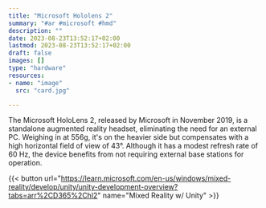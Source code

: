 ```yaml
---
title: "Microsoft Hololens 2"
summary: "#ar #microsoft #hmd"
description: ""
date: 2023-08-23T13:52:17+02:00
lastmod: 2023-08-23T13:52:17+02:00
draft: false
images: []
type: "hardware"
resources:
- name: "image"
  src: "card.jpg"

---
```

The Microsoft HoloLens 2, released by Microsoft in November 2019, is a standalone augmented reality headset, eliminating the need for an external PC. Weighing in at 556g, it's on the heavier side but compensates with a high horizontal field of view of 43°. Although it has a modest refresh rate of 60 Hz, the device benefits from not requiring external base stations for operation.

{{< button url="https://learn.microsoft.com/en-us/windows/mixed-reality/develop/unity/unity-development-overview?tabs=arr%2CD365%2Chl2" name="Mixed Reality w/ Unity" >}}
